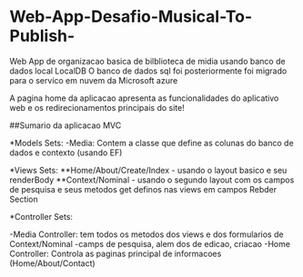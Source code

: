 # Web-App-Desafio-Musical-To-Publish-

Web App de organizacao basica de bilblioteca de midia usando banco de dados local LocalDB
O banco de dados sql foi posteriormente  foi migrado para o servico em nuvem da Microsoft azure

A pagina home da aplicacao apresenta as funcionalidades do aplicativo web  e os redirecionamentos principais do site!

##Sumario da aplicacao MVC

*Models Sets:
  -Media: Contem a classe que define as colunas do banco de dados e contexto (usando EF) 
 
*Views Sets:
   **Home/About/Create/Index - usando o layout basico e seu renderBody
   **Context/Nominal - usando o segundo layout com os campos de pesquisa e seus metodos get definos nas views em campos Rebder Section
   
 *Controller Sets:
 
  -Media Controller: tem todos os metodos dos views e dos formularios de Context/Nominal -camps de pesquisa, alem dos de edicao, criacao
  -Home Controller: Controla as paginas principal de informacoes (Home/About/Contact)
